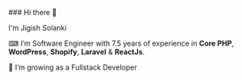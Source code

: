\### Hi there 👋



I'm Jigish Solanki<br />

⌨ I’m Software Engineer with 7.5 years of experience in <b>Core PHP</b>, <b>WordPress</b>, <b>Shopify</b>, <b>Laravel</b> \& <b>ReactJs</b>. <br />

🌱 I’m growing as a Fullstack Developer <br />



<!--

\*\*JigishS/jigishs\*\* is a ✨ \_special\_ ✨ repository because its `README.md` (this file) appears on your GitHub profile.



Here are some ideas to get you started:



\- 🔭 I’m currently working on ...

\- 🌱 I’m currently learning ...

\- 👯 I’m looking to collaborate on ...

\- 🤔 I’m looking for help with ...

\- 💬 Ask me about ...

\- 📫 How to reach me: ...

\- 😄 Pronouns: ...

\- ⚡ Fun fact: ...

-->



